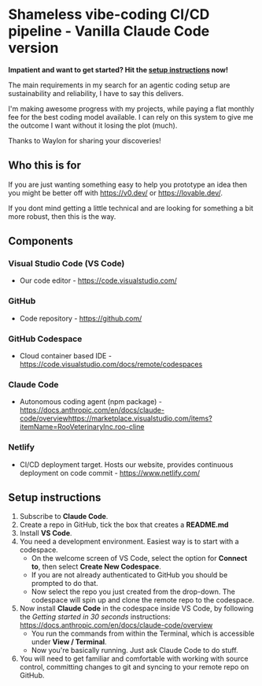 # Shameless vibe-coding CI/CD pipeline - Vanilla Claude Code version
**Impatient and want to get started? Hit the [setup instructions](#setup-instructions) now!**

The main requirements in my search for an agentic coding setup are sustainability and reliability, I have to say this delivers. 

I'm making awesome progress with my projects, while paying a flat monthly fee for the best coding model available. I can rely on this system to give me the outcome I want without it losing the plot (much).

Thanks to Waylon for sharing your discoveries!

## Who this is for
If you are just wanting something easy to help you prototype an idea then you might be better off with https://v0.dev/ or https://lovable.dev/. 

If you dont mind getting a little technical and are looking for something a bit more robust, then this is the way.

## Components
### Visual Studio Code (VS Code)
- Our code editor - https://code.visualstudio.com/

### GitHub
- Code repository - https://github.com/

### GitHub Codespace
- Cloud container based IDE - https://code.visualstudio.com/docs/remote/codespaces

### Claude Code
- Autonomous coding agent (npm package) - https://docs.anthropic.com/en/docs/claude-code/overviewhttps://marketplace.visualstudio.com/items?itemName=RooVeterinaryInc.roo-cline

### Netlify
- CI/CD deployment target. Hosts our website, provides continuous deployment on code commit - https://www.netlify.com/

## Setup instructions
1. Subscribe to **Claude Code**.
2. Create a repo in GitHub, tick the box that creates a **README.md**
3. Install **VS Code**.
4. You need a development environment. Easiest way is to start with a codespace.
    * On the welcome screen of VS Code, select the option for **Connect to**, then select **Create New Codespace**.
    * If you are not already authenticated to GitHub you should be prompted to do that.
    * Now select the repo you just created from the drop-down. The codespace will spin up and clone the remote repo to the codespace.
5. Now install **Claude Code** in the codespace inside VS Code, by following the *Getting started in 30 seconds* instructions: https://docs.anthropic.com/en/docs/claude-code/overview
    * You run the commands from within the Terminal, which is accessible under **View / Terminal**.
    * Now you're basically running. Just ask Claude Code to do stuff.
6. You will need to get familiar and comfortable with working with source control, committing changes to git and syncing to your remote repo on GitHub.
